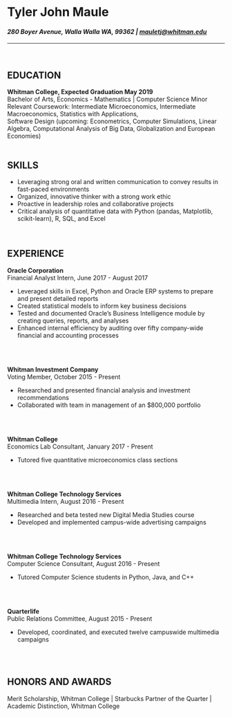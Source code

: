 # Tyler John Maule
#### *280 Boyer Avenue, Walla Walla WA, 99362 | mauletj@whitman.edu*
---

<br>

## **EDUCATION**  
**Whitman College, Expected Graduation May 2019**  
Bachelor of Arts, Economics - Mathematics | Computer Science Minor  
Relevant Coursework: Intermediate Microeconomics, Intermediate Macroeconomics, Statistics with Applications,  
Software Design (upcoming: Econometrics, Computer Simulations, Linear Algebra, Computational Analysis of Big Data, Globalization and European Economies)  
<br>

## **SKILLS**
- Leveraging strong oral and written communication to convey results in fast-paced environments
-  Organized, innovative thinker with a strong work ethic
-  Proactive in leadership roles and collaborative projects
-  Critical analysis of quantitative data with Python (pandas, Matplotlib, scikit-learn), R, SQL, and Excel
<br>

## **EXPERIENCE**  

**Oracle Corporation**  
Financial Analyst Intern, June 2017 - August 2017
-  Leveraged skills in Excel, Python and Oracle ERP systems to prepare and present detailed reports
-  Created statistical models to inform key business decisions
-  Tested and documented Oracle’s Business Intelligence module by creating queries, reports, and analyses
-  Enhanced internal efficiency by auditing over fifty company-wide financial and accounting processes
<br>
<br>

**Whitman Investment Company**  
Voting Member, October 2015 - Present
-  Researched and presented financial analysis and investment recommendations
-  Collaborated with team in management of an $800,000 portfolio
<br>
<br>

**Whitman College**  
Economics Lab Consultant, January 2017 - Present
-  Tutored five quantitative microeconomics class sections
<br>
<br>


**Whitman College Technology Services**  
Multimedia Intern, August 2016 - Present  
- Researched and beta tested new Digital Media Studies course
- Developed and implemented campus-wide advertising campaigns
<br>
<br>

**Whitman College Technology Services**   
Computer Science Consultant, August 2016 - Present  
- Tutored Computer Science students in Python, Java, and C++
<br>
<br>

**Quarterlife**  
Public Relations Committee, August 2015 - Present  
-  Developed, coordinated, and executed twelve campuswide multimedia campaigns
<br>
<br>

## **HONORS AND AWARDS**  
Merit Scholarship, Whitman College | Starbucks Partner of the Quarter | Academic Distinction, Whitman College
